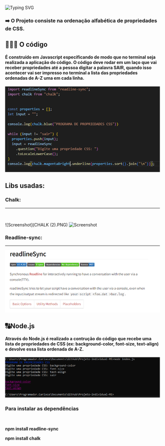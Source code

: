 ![Typing SVG](https://readme-typing-svg.herokuapp.com/?color=D8BFD8&size=40&center=true&vCenter=true&width=1000&lines=+Módulo+5+-+Projeto+Individual+da+Resilia)
<h3> ➡️ O Projeto consiste na ordenação alfabética de propriedades de CSS. <p> </h3>
 <h2>👩🏽‍💻 O código</h2>
 <h4>É construído em Javascript especificando de modo que no terminal seja realizada a aplicação do código. O código deve rodar em um laço que vai receber propriedades até a pessoa digitar a palavra SAIR, quando isso acontecer vai ser impresso no terminal a lista das propriedades ordenadas de A-Z uma em cada linha.</h4>
 
 ![Screenshot](Capturar.PNG)
 
 <h2> <b>Libs usadas</b>:  </h2> 

<h3>Chalk:  </h3>
<hr>
<br>

![Screenshot](CHALK (2).PNG)
![Screenshot]()

<h3>Readline-sync:  </h3>
<hr>

![Screenshot](img/readline.png)

<h2>🔠Node.js</h2>
<h4>Através do Node.js é realizado a contrução do código que recebe uma lista de propriedades de CSS (ex: background-color, font-size, text-align) e devolve essa lista ordenada de A-Z.</h4>

![Screenshot](img/prompt.png)

<h3> <b>Para instalar as dependências<b>  </h3>
  <br>

<p> npm install readline-sync </p>
<p> npm install chalk </p
